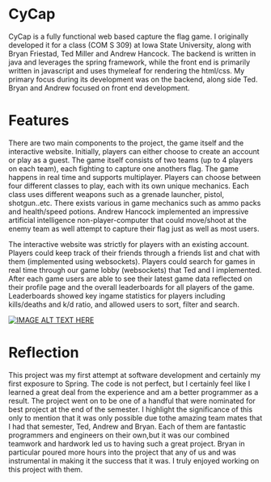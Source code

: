 # CyCap
CyCap is a fully functional web based capture the flag game. I originally developed it for a class (COM S 309) at Iowa State
University, along with Bryan Friestad, Ted Miller and Andrew Hancock. The backend is written in java and leverages the spring framework, 
while the front end is primarily written in javascript and uses thymeleaf for rendering the html/css. My primary focus during its development
was on the backend, along side Ted. Bryan and Andrew focused on front end development.  

# Features
There are two main components to the project, the game itself and the interactive website. Initially, players can either choose to create
an account or play as a guest. The game itself consists of two teams (up to 4 players on each team), each fighting to capture one anothers flag. The game happens in real
time and supports multiplayer. Players can choose between four different classes to play, each with its own unique mechanics. Each class uses different weapons such as a grenade launcher, pistol,
shotgun..etc. There exists various in game mechanics such as ammo packs and health/speed potions. Andrew Hancock implemented an impressive
artificial intelligence non-player-computer that could move/shoot at the enemy team as well attempt to capture their flag just as well
as most users.

The interactive website was strictly for players with an existing account. Players could keep track of their friends through a friends list 
and chat with them (implemented using websockets). Players could search for games in real time through our game lobby (websockets) that Ted
and I implemented. After each game users are able to see their latest game data reflected on their profile page and the overall leaderboards
for all players of the game. Leaderboards showed key ingame statistics for players including kills/deaths and k/d ratio, and allowed users to 
sort, filter and search. 

[![IMAGE ALT TEXT HERE](https://img.youtube.com/vi/aA-XCnGD7Pg&t=1s/0.jpg)](https://www.youtube.com/watch?v=aA-XCnGD7Pg&t=1s)

# Reflection
This project was my first attempt at software development and certainly my first exposure to Spring. The code is not perfect, but I certainly
feel like I learned a great deal from the experience and am a better programmer as a result. The project went on to be one of a handful that were
nominated for best project at the end of the semester. I highlight the significance of this only to mention that it was only possible due tothe amazing team mates that I had that semester, Ted, Andrew and Bryan. Each of them are fantastic programmers and engineers on their own,but it was our combined teamwork and hardwork led us to having such a great project. Bryan in particular poured more hours into the project
that any of us and was instrumental in making it the success that it was. I truly enjoyed working on this project with them.
